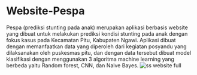 # Website-Pespa
Pespa (prediksi stunting pada anak) merupakan aplikasi berbasis website yang dibuat untuk melakukan prediksi kondisi stunting pada anak dengan fokus kasus pada Kecamatan Pitu, Kabupaten Ngawi. Aplikasi dibuat dengan memanfaatkan data yang diperoleh dari kegiatan posyandu yang dilaksanakan oleh puskesmas pitu, dan dengan data tersebut dibuat model klasifikasi dengan menggunakan 3 algoritma machine learning yang berbeda yaitu Random forest, CNN, dan Naive Bayes.
![ss website full](https://user-images.githubusercontent.com/77737283/137066299-f0bec24f-f441-4e62-9d6a-8e7984d04cad.png)
